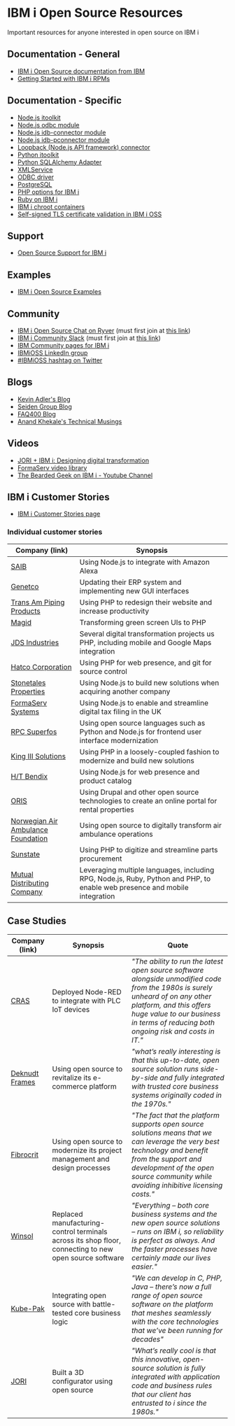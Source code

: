 # IBM i Open Source Resources
Important resources for anyone interested in open source on IBM i

## Documentation - General
- [IBM i Open Source documentation from IBM](http://ibm.biz/ibmi-oss-docs)
- [Getting Started with IBM i RPMs](http://ibm.biz/ibmi-rpms)

## Documentation - Specific
- [Node.js itoolkit](https://nodejs-itoolkit.readthedocs.io)
- [Node.js odbc module](https://github.com/markdirish/node-odbc/blob/master/README.md)
- [Node.js idb-connector module](https://www.npmjs.com/package/idb-connector)
- [Node.js idb-pconnector module](https://www.npmjs.com/package/idb-pconnector)
- [Loopback (Node.js API framework) connector](https://loopback.io/doc/en/lb4/DB2-for-i-connector.html)
- [Python itoolkit](https://python-itoolkit.readthedocs.io)
- [Python SQLAlchemy Adapter](https://sqlalchemy-ibmi.readthedocs.io/en/latest/)
- [XMLService](https://xmlservice.readthedocs.io/)
- [ODBC driver](https://ibmi-oss-docs.readthedocs.io/en/latest/odbc/README.html)
- [PostgreSQL](https://ibmi-oss-docs.readthedocs.io/en/latest/postgresql.html)
- [PHP options for IBM i](http://ibm.biz/ibmi-php)
- [Ruby on IBM i](https://github.com/AndreaRibuoli/RIBY)
- [IBM i chroot containers](https://github.com/IBM/ibmichroot/blob/master/README.md)
- [Self-signed TLS certificate validation in IBM i OSS](https://www.seidengroup.com/2021/04/26/how-to-validate-self-signed-ssl-tls-certificates-from-ibm-i/)

## Support
- [Open Source Support for IBM i](http://ibm.biz/ibmi-oss-support)

## Examples
- [IBM i Open Source Examples](http://github.com/IBM/ibmi-oss-examples)

## Community
- [IBM i Open Source Chat on Ryver](http://ibm.biz/ibmioss-chat)
      (must first join at [this link](http://ibm.biz/ibmioss-chat-join))
- [IBM i Community Slack](http://ibmicommunity.slack.com)
      (must first join at [this link](https://join.slack.com/t/ibmicommunity/shared_invite/zt-8c87gmld-OvD~Q~502Ns2f6JaGKUINQ))
- [IBM Community pages for IBM i](http://ibm.biz/ibmicommunity)
- [IBMiOSS LinkedIn group](https://www.linkedin.com/groups/12126719/)
- [#IBMiOSS hashtag on Twitter](https://twitter.com/hashtag/IBMiOSS)

## Blogs
- [Kevin Adler's Blog](https://kadler.io/)
- [Seiden Group Blog](https://www.seidengroup.com/blog/)
- [FAQ400 Blog](https://blog.faq400.com/en/category/03-open-source-en/)
- [Anand Khekale's Technical Musings](https://www.anandk.dev/)

## Videos
- [JORI + IBM i: Designing digital transformation](https://mediacenter.ibm.com/media/JORI+%2B+IBM+iA+Designing+digital+transformation/1_nla50dhz)
- [FormaServ video library](https://learning.formaserve.co.uk/)
- [The Bearded Geek on IBM i - Youtube Channel](https://www.youtube.com/channel/UCIC63tkPIao8B-KlZ3m-kLA/videos)

## IBM i Customer Stories
- [IBM i Customer Stories page](http://ibm.biz/ibmistories)

### Individual customer stories

| Company (link) | Synopsis      |
| -------------- | ------------- |
| [SAIB](https://www.ibm.com/it-infrastructure/us-en/resources/power/ibm-i-customer-stories/#/saib/) | Using Node.js to integrate with Amazon Alexa |
| [Genetco](https://www.ibm.com/it-infrastructure/us-en/resources/power/ibm-i-customer-stories/#/genetco/) | Updating their ERP system and implementing new GUI interfaces |
| [Trans Am Piping Products](https://www.ibm.com/it-infrastructure/us-en/resources/power/ibm-i-customer-stories/#/trans-am-piping-products/) | Using PHP to redesign their website and increase productivity |
| [Magid](https://www.ibm.com/it-infrastructure/us-en/resources/power/ibm-i-customer-stories/#/magid/) | Transforming green screen UIs to PHP |
| [JDS Industries](https://www.ibm.com/it-infrastructure/us-en/resources/power/ibm-i-customer-stories/#/jds-industries/) | Several digital transformation projects us PHP, including mobile and Google Maps integration |
| [Hatco Corporation](https://www.ibm.com/it-infrastructure/us-en/resources/power/ibm-i-customer-stories/#/hatco-corporation/) | Using PHP for web presence, and git for source control |
| [Stonetales Properties](https://www.ibm.com/it-infrastructure/us-en/resources/power/ibm-i-customer-stories/#/stonetales-properties/) | Using Node.js to build new solutions when acquiring another company |
| [FormaServ Systems](https://www.ibm.com/it-infrastructure/us-en/resources/power/ibm-i-customer-stories/#/FormaServe-systems/) | Using Node.js to enable and streamline digital tax filing in the UK |
| [RPC Superfos](https://www.ibm.com/it-infrastructure/us-en/resources/power/ibm-i-customer-stories/#/RPC-superfos/) | Using open source languages such as Python and Node.js for frontend user interface modernization |
| [King III Solutions](https://www.ibm.com/it-infrastructure/us-en/resources/power/ibm-i-customer-stories/#/king-III-solutions/) | Using PHP in a loosely-coupled fashion to modernize and build new solutions |
| [H/T Bendix](https://www.ibm.com/it-infrastructure/us-en/resources/power/ibm-i-customer-stories/#/HT-bendix/) | Using Node.js for web presence and product catalog |
| [ORIS](https://www.ibm.com/it-infrastructure/us-en/resources/power/ibm-i-customer-stories/#/oris/) | Using Drupal and other open source technologies to create an online portal for rental properties |
| [Norwegian Air Ambulance Foundation](https://www.ibm.com/it-infrastructure/us-en/resources/power/ibm-i-customer-stories/#/norwegian-air-ambulance-foundation/) | Using open source to digitally transform air ambulance operations |
| [Sunstate](https://www.ibm.com/it-infrastructure/us-en/resources/power/ibm-i-customer-stories/#/sunstate/) | Using PHP to digitize and streamline parts procurement |
| [Mutual Distributing Company](https://www.ibm.com/it-infrastructure/us-en/resources/power/ibm-i-customer-stories/#/mutual-distributing-company/) | Leveraging multiple languages, including RPG, Node.js, Ruby, Python and PHP, to enable web presence and mobile integration |

## Case Studies

| Company (link) | Synopsis      | Quote         |
| -------------- | ------------- | ------------- |
| [CRAS](https://www.ibm.com/case-studies/cras-systems-open-source) | Deployed Node-RED to integrate with PLC IoT devices | *"The ability to run the latest open source software alongside unmodified code from the 1980s is surely unheard of on any other platform, and this offers huge value to our business in terms of reducing both ongoing risk and costs in IT."* |
| [Deknudt Frames](https://www.ibm.com/case-studies/deknudt-frames) | Using open source to revitalize its e-commerce platform | *"what’s really interesting is that this up-to-date, open source solution runs side-by-side and fully integrated with trusted core business systems originally coded in the 1970s."* 
| [Fibrocrit](https://www.ibm.com/case-studies/fibrocit-systems-furniture-design) | Using open source to modernize its project management and design processes | *"The fact that the platform supports open source solutions means that we can leverage the very best technology and benefit from the support and development of the open source community while avoiding inhibitive licensing costs."* |
| [Winsol](https://cms.ibm.com/case-studies/winsol-systems-hardware-manufacturing-digitization) | Replaced manufacturing-control terminals across its shop floor, connecting to new open source software | *"Everything – both core business systems and the new open source solutions – runs on IBM i, so reliability is perfect as always. And the faster processes have certainly made our lives easier."* |
| [Kube-Pak](https://cms.ibm.com/case-studies/kube-pak-systems-gardening-wholesale) | Integrating open source with battle-tested core business logic | *"We can develop in C, PHP, Java – there’s now a full range of open source software on the platform that meshes seamlessly with the core technologies that we’ve been running for decades"* |
| [JORI](https://www.ibm.com/case-studies/jori) | Built a 3D configurator using open source | *"What’s really cool is that this innovative, open-source solution is fully integrated with application code and business rules that our client has entrusted to i since the 1980s."* |

